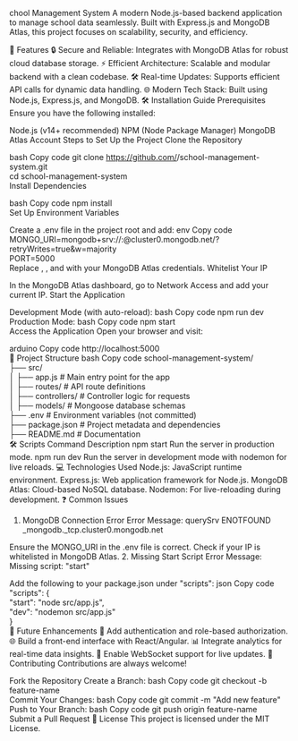 chool Management System
A modern Node.js-based backend application to manage school data seamlessly. Built with Express.js and MongoDB Atlas, this project focuses on scalability, security, and efficiency.

🚀 Features
🔒 Secure and Reliable: Integrates with MongoDB Atlas for robust cloud database storage.
⚡ Efficient Architecture: Scalable and modular backend with a clean codebase.
🛠️ Real-time Updates: Supports efficient API calls for dynamic data handling.
🌐 Modern Tech Stack: Built using Node.js, Express.js, and MongoDB.
🛠️ Installation Guide
Prerequisites
Ensure you have the following installed:

Node.js (v14+ recommended)
NPM (Node Package Manager)
MongoDB Atlas Account
Steps to Set Up the Project
Clone the Repository

bash
Copy code
git clone https://github.com/<your-username>/school-management-system.git  
cd school-management-system  
Install Dependencies

bash
Copy code
npm install  
Set Up Environment Variables

Create a .env file in the project root and add:
env
Copy code
MONGO_URI=mongodb+srv://<username>:<password>@cluster0.mongodb.net/<database>?retryWrites=true&w=majority  
PORT=5000  
Replace <username>, <password>, and <database> with your MongoDB Atlas credentials.
Whitelist Your IP

In the MongoDB Atlas dashboard, go to Network Access and add your current IP.
Start the Application

Development Mode (with auto-reload):
bash
Copy code
npm run dev  
Production Mode:
bash
Copy code
npm start  
Access the Application
Open your browser and visit:

arduino
Copy code
http://localhost:5000  
📁 Project Structure
bash
Copy code
school-management-system/  
├── src/  
│   ├── app.js            # Main entry point for the app  
│   ├── routes/           # API route definitions  
│   ├── controllers/      # Controller logic for requests  
│   ├── models/           # Mongoose database schemas  
├── .env                  # Environment variables (not committed)  
├── package.json          # Project metadata and dependencies  
├── README.md             # Documentation  
🛠️ Scripts
Command	Description
npm start	Run the server in production mode.
npm run dev	Run the server in development mode with nodemon for live reloads.
💻 Technologies Used
Node.js: JavaScript runtime environment.
Express.js: Web application framework for Node.js.
MongoDB Atlas: Cloud-based NoSQL database.
Nodemon: For live-reloading during development.
❓ Common Issues
1. MongoDB Connection Error
Error Message: querySrv ENOTFOUND _mongodb._tcp.cluster0.mongodb.net

Ensure the MONGO_URI in the .env file is correct.
Check if your IP is whitelisted in MongoDB Atlas.
2. Missing Start Script
Error Message: Missing script: "start"

Add the following to your package.json under "scripts":
json
Copy code
"scripts": {  
  "start": "node src/app.js",  
  "dev": "nodemon src/app.js"  
}  
📅 Future Enhancements
🔐 Add authentication and role-based authorization.
🌐 Build a front-end interface with React/Angular.
📊 Integrate analytics for real-time data insights.
🔄 Enable WebSocket support for live updates.
🤝 Contributing
Contributions are always welcome!

Fork the Repository
Create a Branch:
bash
Copy code
git checkout -b feature-name  
Commit Your Changes:
bash
Copy code
git commit -m "Add new feature"  
Push to Your Branch:
bash
Copy code
git push origin feature-name  
Submit a Pull Request
📜 License
This project is licensed under the MIT License.

